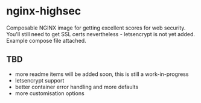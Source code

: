 # nginx-highsec

Composable NGINX image for getting excellent scores for web security. You'll still need to get SSL certs nevertheless - letsencrypt is not yet added.
Example compose file attached.

## TBD

* more readme items will be added soon, this is still a work-in-progress
* letsencrypt support
* better container error handling and more defaults
* more customisation options
